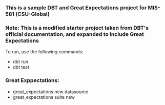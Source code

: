 ### This is a sample DBT and Great Expectations project for MIS-581 (CSU-Global)

### Note: This is a modified starter project taken from DBT's official documentation, and expanded to include Great Expectations

To run, use the following commands:
- dbt run
- dbt test


### Great Exppectations:
- great_expectations new datasource
- great_expectations suite new

